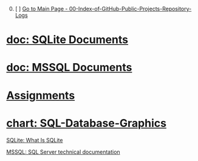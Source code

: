 
00. [ ] [Go to Main Page - 00-Index-of-GitHub-Public-Projects-Repository-Logs][mainPage]

[mainPage]: https://github.com/celik-muhammed

# [doc: SQLite Documents](./61-SQLite/)

# [doc: MSSQL Documents](./62-MSSQL/)

# [Assignments](./68-Assignments/)

# [chart: SQL-Database-Graphics](./69-SQL-Database-Graphics/)

[SQLite: What Is SQLite](https://www.sqlitetutorial.net/what-is-sqlite/)

[MSSQL: SQL Server technical documentation](https://docs.microsoft.com/tr-tr/sql/sql-server/?view=sql-server-ver15)
